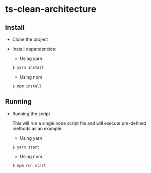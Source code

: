 # ts-clean-architecture

## Install

- Clone the project
- Install dependencies:
  - Using yarn
  ```bash
  $ yarn install
  ```

  - Using npm
  ```bash
  $ npm install
  ```

## Running

- Running the script

  This will run a single node script file and will execute pre-defined methods as an example.

    - Using yarn
    ```bash
    $ yarn start
    ```
    - Using npm
    ```bash
    $ npm run start
    ```

